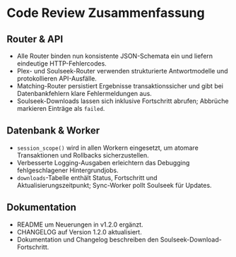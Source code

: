 # Code Review Zusammenfassung

## Router & API
- Alle Router binden nun konsistente JSON-Schemata ein und liefern eindeutige HTTP-Fehlercodes.
- Plex- und Soulseek-Router verwenden strukturierte Antwortmodelle und protokollieren API-Ausfälle.
- Matching-Router persistiert Ergebnisse transaktionssicher und gibt bei Datenbankfehlern klare Fehlermeldungen aus.
- Soulseek-Downloads lassen sich inklusive Fortschritt abrufen; Abbrüche markieren Einträge als `failed`.

## Datenbank & Worker
- `session_scope()` wird in allen Workern eingesetzt, um atomare Transaktionen und Rollbacks sicherzustellen.
- Verbesserte Logging-Ausgaben erleichtern das Debugging fehlgeschlagener Hintergrundjobs.
- `downloads`-Tabelle enthält Status, Fortschritt und Aktualisierungszeitpunkt; Sync-Worker pollt Soulseek für Updates.

## Dokumentation
- README um Neuerungen in v1.2.0 ergänzt.
- CHANGELOG auf Version 1.2.0 aktualisiert.
- Dokumentation und Changelog beschreiben den Soulseek-Download-Fortschritt.
